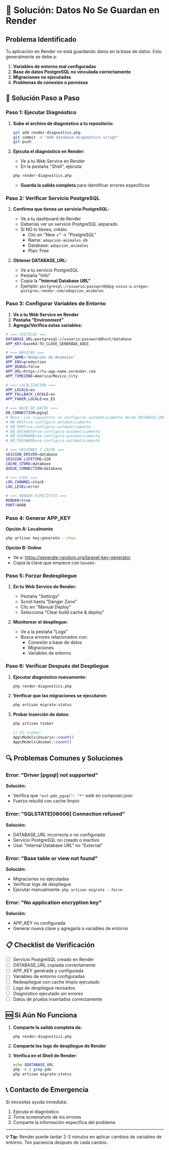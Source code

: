 # 🔧 Solución: Datos No Se Guardan en Render

## Problema Identificado
Tu aplicación en Render no está guardando datos en la base de datos. Esto generalmente se debe a:

1. **Variables de entorno mal configuradas**
2. **Base de datos PostgreSQL no vinculada correctamente**
3. **Migraciones no ejecutadas**
4. **Problemas de conexión o permisos**

## 🚀 Solución Paso a Paso

### Paso 1: Ejecutar Diagnóstico

1. **Sube el archivo de diagnóstico a tu repositorio:**
   ```bash
   git add render-diagnostics.php
   git commit -m "Add database diagnostics script"
   git push
   ```

2. **Ejecuta el diagnóstico en Render:**
   - Ve a tu Web Service en Render
   - En la pestaña "Shell", ejecuta:
   ```bash
   php render-diagnostics.php
   ```
   - **Guarda la salida completa** para identificar errores específicos

### Paso 2: Verificar Servicio PostgreSQL

1. **Confirma que tienes un servicio PostgreSQL:**
   - Ve a tu dashboard de Render
   - Deberías ver un servicio PostgreSQL separado
   - Si NO lo tienes, créalo:
     - Clic en "New +" → "PostgreSQL"
     - Name: `adopcion-animales-db`
     - Database: `adopcion_animales`
     - Plan: Free

2. **Obtener DATABASE_URL:**
   - Ve a tu servicio PostgreSQL
   - Pestaña "Info"
   - Copia la **"Internal Database URL"**
   - Ejemplo: `postgresql://usuario:password@dpg-xxxxx-a.oregon-postgres.render.com/adopcion_animales`

### Paso 3: Configurar Variables de Entorno

1. **Ve a tu Web Service en Render**
2. **Pestaña "Environment"**
3. **Agrega/Verifica estas variables:**

```bash
# === CRÍTICAS ===
DATABASE_URL=postgresql://usuario:password@host/database
APP_KEY=base64:TU_CLAVE_GENERADA_AQUI

# === BÁSICAS ===
APP_NAME="Adopción de Animales"
APP_ENV=production
APP_DEBUG=false
APP_URL=https://tu-app-name.onrender.com
APP_TIMEZONE=America/Mexico_City

# === LOCALIZACIÓN ===
APP_LOCALE=es
APP_FALLBACK_LOCALE=es
APP_FAKER_LOCALE=es_ES

# === BASE DE DATOS ===
DB_CONNECTION=pgsql
# Nota: Las siguientes se configuran automáticamente desde DATABASE_URL
# DB_HOST=se-configura-automaticamente
# DB_PORT=se-configura-automaticamente
# DB_DATABASE=se-configura-automaticamente
# DB_USERNAME=se-configura-automaticamente
# DB_PASSWORD=se-configura-automaticamente

# === SESIONES Y CACHE ===
SESSION_DRIVER=database
SESSION_LIFETIME=120
CACHE_STORE=database
QUEUE_CONNECTION=database

# === LOGS ===
LOG_CHANNEL=stack
LOG_LEVEL=error

# === RENDER ESPECÍFICO ===
RENDER=true
PORT=8080
```

### Paso 4: Generar APP_KEY

**Opción A: Localmente**
```bash
php artisan key:generate --show
```

**Opción B: Online**
- Ve a: https://generate-random.org/laravel-key-generator
- Copia la clave que empiece con `base64:`

### Paso 5: Forzar Redespliegue

1. **En tu Web Service de Render:**
   - Pestaña "Settings"
   - Scroll hasta "Danger Zone"
   - Clic en "Manual Deploy"
   - Selecciona "Clear build cache & deploy"

2. **Monitorear el despliegue:**
   - Ve a la pestaña "Logs"
   - Busca errores relacionados con:
     - Conexión a base de datos
     - Migraciones
     - Variables de entorno

### Paso 6: Verificar Después del Despliegue

1. **Ejecutar diagnóstico nuevamente:**
   ```bash
   php render-diagnostics.php
   ```

2. **Verificar que las migraciones se ejecutaron:**
   ```bash
   php artisan migrate:status
   ```

3. **Probar inserción de datos:**
   ```bash
   php artisan tinker
   ```
   ```php
   // En tinker:
   App\Models\Usuario::count()
   App\Models\Animal::count()
   ```

## 🔍 Problemas Comunes y Soluciones

### Error: "Driver [pgsql] not supported"
**Solución:**
- Verifica que `"ext-pdo_pgsql": "*"` esté en composer.json
- Fuerza rebuild con cache limpio

### Error: "SQLSTATE[08006] Connection refused"
**Solución:**
- DATABASE_URL incorrecta o no configurada
- Servicio PostgreSQL no creado o inactivo
- Usar "Internal Database URL" no "External"

### Error: "Base table or view not found"
**Solución:**
- Migraciones no ejecutadas
- Verificar logs de despliegue
- Ejecutar manualmente: `php artisan migrate --force`

### Error: "No application encryption key"
**Solución:**
- APP_KEY no configurada
- Generar nueva clave y agregarla a variables de entorno

## 📋 Checklist de Verificación

- [ ] Servicio PostgreSQL creado en Render
- [ ] DATABASE_URL copiada correctamente
- [ ] APP_KEY generada y configurada
- [ ] Variables de entorno configuradas
- [ ] Redespliegue con cache limpio ejecutado
- [ ] Logs de despliegue revisados
- [ ] Diagnóstico ejecutado sin errores
- [ ] Datos de prueba insertados correctamente

## 🆘 Si Aún No Funciona

1. **Comparte la salida completa de:**
   ```bash
   php render-diagnostics.php
   ```

2. **Comparte los logs de despliegue de Render**

3. **Verifica en el Shell de Render:**
   ```bash
   echo $DATABASE_URL
   php -m | grep pdo
   php artisan migrate:status
   ```

## 📞 Contacto de Emergencia

Si necesitas ayuda inmediata:
1. Ejecuta el diagnóstico
2. Toma screenshots de los errores
3. Comparte la información específica del problema

---

**💡 Tip:** Render puede tardar 2-3 minutos en aplicar cambios de variables de entorno. Ten paciencia después de cada cambio.